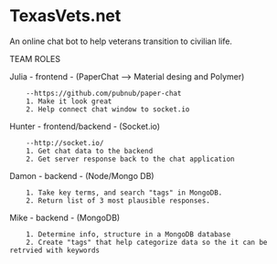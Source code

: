 # TexasVets.net
An online chat bot to help veterans transition to civilian life.


TEAM ROLES

Julia - frontend - (PaperChat --> Material desing and Polymer)

		--https://github.com/pubnub/paper-chat
		1. Make it look great
		2. Help connect chat window to socket.io

Hunter - frontend/backend - (Socket.io)

		--http://socket.io/
		1. Get chat data to the backend
		2. Get server response back to the chat application

Damon - backend - (Node/Mongo DB)

		1. Take key terms, and search "tags" in MongoDB.
		2. Return list of 3 most plausible responses.

Mike - backend - (MongoDB)

		1. Determine info, structure in a MongoDB database
		2. Create "tags" that help categorize data so the it can be retrvied with keywords


